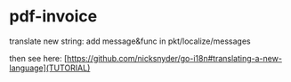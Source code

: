 # pdf-invoice

translate new string:
add message&func in pkt/localize/messages

then see here:
[https://github.com/nicksnyder/go-i18n#translating-a-new-language](TUTORIAL)
